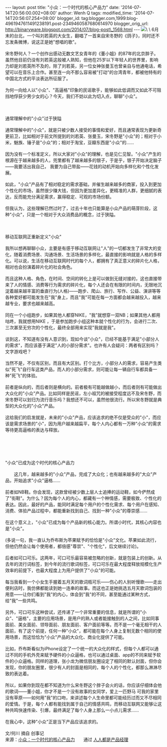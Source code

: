 --- layout: post title: "小众：一个时代的核心产品力" date:
'2014-07-14T20:56:00.002+08:00' author: Wenh Q tags: modified\_time:
'2014-07-14T20:56:07.254+08:00' blogger\_id:
tag:blogger.com,1999:blog-4961947611491238191.post-2349460587680614970
blogger\_orig\_url:
http://binaryware.blogspot.com/2014/07/blog-post\_1568.html ---
![](https://images-blogger-opensocial.googleusercontent.com/gadgets/proxy?url=http%3A%2F%2Fimage.woshipm.com%2Fwp-files%2F2014%2F07%2F016e5a07fdfd9653f2827fab80a3a9a9.jpg&container=blogger&gadget=a&rewriteMime=image%2F*)\
\
6月末的台北，一个叫刘若英的大女生，翻唱了一首来自宋冬野的《鸽子》，同时还不忘发条微博，说这正是她"想唱的歌"。\
\
宋冬野何人？一个创作出感动无数文艺女青年的《董小姐》的87年的北京胖子。虽然他目前仍没有刘若英这般被人熟知，但他在25岁以下年轻人的世界里，影响力却是刘若英所不及的，除了刘若英，另一位女神张曼玉也曾亲自与他通电话，希望可以在音乐上合作。甚至连一向不那么容易被"打动"的台湾青年，都被他特有的中国北方式的平淡表达所征服了。\
\
为何一向给人以"小众"、"高逼格"印象的民谣歌手，能够如此低调而又如此不可阻挡地俘获少男少女的心？今天，我们不妨以此为切入点，聊聊"小众"。\
\
 \
\
通常理解中的"小众"过于狭隘\
\
通常理解中的"小众"，就是只被少数人接受的事情和爱好，而且通常表现为更新奇更前卫，比如相对于前文所提到的刘若英、张曼玉，宋冬野是"小众"的；相对于小米，魅族、锤子是"小众"的；相对于淘宝，豆瓣东西是"小众"的……\
\
因为没有一个标准定义，所以大家对"小众"的理解，也是见仁见智。"小众"产生的根源在于越来越多的人，兜里都有了越来越多的银子，于是乎，银子开始决定脑子——我要活出我自己，
我要为自己带盐——花钱的动机开始向多样化和个性化发展。\
\
如此，"小众"产品有了相对稳定的需求基础，并催生越来越多的商家，投入到更加个性化的市场，虽然很少赚大钱，但因为更加差异化，更精准的人群，更细腻的表达，反而能充分满足需求，赢得稳定、可观的市场份额。\
\
但我认为，这些理解已然过时了，过去十年也只能算是小众产品的萌芽阶段，这种"小众"，只是一个相对于大众消费品的概念，过于狭隘。\
\
 \
\
移动互联网正重新定义"小众"\
\
我所以想再聊聊小众，主要是有感于移动互联网让"人"的一切都发生了非常大的变化，随着消费场景、沟通场景、生活场景的多样化，最直接的影响就是人格的多样化。可以说，生活在移动互联网时代的每个人，都拥有了真正意义的碎片化人格，相对也会扮演着碎片化的社会角色。\
\
而且这种人格、角色，在时间、空间的转化上是可以做到无缝对接的，这也直接带来了人的情感、消费等行为需求的碎片化，每个人还会在有限的时间内，无限地沉淀着越来越丰富的垂直行为(人格)——跑步、爬山、旅行、写作、公益、演讲等等各种爱好都可能发生在"我"身上，而且"我"可能在每一方面都会越来越投入，越来越专业，要求也越来越高。\
\
同在一个小组跑步，如果其他人都穿NIKE，"我"就想穿一双NB；如果其他人都用咕咚，我就想用NIKE
，于是参加跑步小组这种本就个性化的行为，会进行二次、三次甚至无穷次的个性化，最终全部用来实现"我就是我"。\
\
谈到这，不知道有没有人意识到，现如今谈"小众"，已经不能基于满足"小部分人的需求"，而应该基于满足"人的小部分需求"。也许有人会疑问：两者有区别吗？文字游戏吧？\
\
当然不是，不仅有区别，而且有大区别。打个比方，小部分人的需求，容易产生类似"死飞"自行车这类产品，而人的小部分需求，则可能让每一辆自行车都具备一种"死飞"的体验。\
\
前者是纵向的，而后者则是横向的。前者极有可能越做越小，而后者则有可能做出大众化的"小众"产品。比如同样是民谣，左小祖咒的被接受程度远不及宋冬野，而宋冬野可以划归为流行音乐吗？我想还不可以，虽然他很流行。所以宋冬野就是典型的大众化的"小众"产品。\
\
这给我们的启发就是，未来的"小众"产品，应该追求的绝不仅是受众的"小"，而应该是需求场景的"小"，因为用户越来越扁平，每个人内心都有一万种"小众"的需求等待更高逼格的表达与释放。\
\
\
\
\
\
"小众"已成为这个时代的核心产品力\
\
　　这几年，越来越多的"小众"产品，完成了大众化；也有越来越多的"大众"产品，开始追求"小众"逼格……\
\
前者如NB鞋。你会发现，这款曾经被少数上层人士追捧的运动鞋，如今俨然成了"街鞋"。为什么？因为每个人的内心，都藏有一个种情感，需要极致、个性化的表达。因此，最好的产品，能同时满足每个用户的个性化需求、每个用户在感知、消费、体验产品过程中，都能重新找到自己、找到一种"小众"的尊崇感……\
\
在这个意义上，"小众"已成为每个产品新的核心能力。所谓小时代，其核心内容也是"小众"。\
\
(多说一句，我一直认为乔布斯为苹果赋予的恰恰是"小众"文化。苹果如此流行，但他仍然会让每个使用者，都倍感"尊崇"、"个性化"，后文继续讨论)。\
\
后者如可口可乐。这两年，可口可乐最容易被忽略的创新，就是包装上的创新。从去年的流行词标签，到今年的流行歌词标签，可口可乐在最大程度释放规模化生产效率的前提下，也最大程度上为用户提供了"小众"的可能。\
\
每当我看到一个小女生手握着五月天的歌词瓶可乐——伤心的人别听慢歌——走出便利店时，我仿佛都能读到她一连串的故事。而这也正是她挑选五月天歌词包装的用意——让你们看到"我"的内心，体会到"我"的不同，甚至能通过某种方式，给"我"一些共鸣。\
\
另外，可口可乐这种尝试，还传递了一个非常重要的信息，就是所谓的"小众"、"逼格"，主要的应用场景，是用户的熟人或者能接触到的人之间，比如同事面前、美女面前、领导面前、朋友面前、客户面前等等。而不是一个毫无相干的人面前，有了这个前提，任何一种"小众"，都可能在每个人身上复制无数个相同的使用场景，而这恰恰为"小众"产品的大众化、商业化提供了可能。\
\
比如，乔布斯看似为iPhone设定了一个统一的大众化的样式，但每个人都可以通过不同的手机外壳来赋予硬件的小众逼格，也可以通过桌面、app的不同来赋予软件的小众逼格。同样的道理，张小龙为微信朋友圈设定了相同的默认封面，但你会发现，你的朋友圈里，很少有人的封面是相同的，每个人的个性化，都那么淋淋尽致的表达着。\
\
所以，如果你到现在都不知道为什么宋冬野这个胖子会火的话，你应该仔细体会他的歌词——董小姐，你才不是一个没有故事的女同学，爱上一匹野马
可我的家里没有草原——如何用"我"的口吻，来讲述每个人生命里都可能经历过而又不尽相同的爱情。于是，每个人都有能找到属于自己的情感共鸣，而移动互联网又能够让这种共鸣快速传染、引爆，最终满足了每个人身上那么一小点儿需求……\
\
在我心中，这种"小众"正是当下产品应该追求的。\
\
文/何川 摘自 创事记
\
来源：[小众：一个时代的核心产品力](http://www.woshipm.com/pmd/94292.html)　　通过 [人人都是产品经理](http://www.woshipm.com/)
